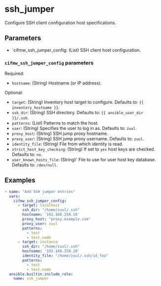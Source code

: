 # ssh_jumper
Configure SSH client configuration host specifications.

## Parameters
* `cifmw_ssh_jumper_config: (List) SSH client host configuration.

### `cifmw_ssh_jumper_config` parameters

Required:
* `hostname`: (String) Hostname (or IP address).

Optional:
* `target`: (String) Inventory host target to configure. Defaults to: `{{ inventory_hostname }}`.
* `ssh_dir`: (String) SSH directory. Defaults to: `{{ ansible_user_dir }}/.ssh`.
* `patterns`: (List) Patterns to match the host.
* `user`: (String) Specifies the user to log in as. Defaults to: `zuul`.
* `proxy_host`: (String) SSH jump proxy hostname.
* `proxy_user`: (String) SSH jump proxy username. Defaults to: `zuul`.
* `identity_file`: (String) File from which identity is read.
* `strict_host_key_checking`: (String) If set to `yes` host keys are checked. Defaults to: `no`.
* `user_known_hosts_file`: (String)' File to use for user host key database. Defaults to: `/dev/null`.

## Examples

```yaml
- name: "Add SSH jumper entries"
  vars:
    cifmw_ssh_jumper_config:
      - target: localhost
        ssh_dir: "/home/zuul/.ssh"
        hostname: '192.168.250.10'
        proxy_host: "proxy.example.com"
        proxy_user: zuul
        patterns:
          - test
          - test.node
      - target: instance
        ssh_dir: "/home/zuul/.ssh"
        hostname: '192.168.250.10'
        identity_file: "/home/zuul/.ssh/id_foo"
        patterns:
          - test
          - test.node
  ansible.builtin.include_role:
    name: ssh_jumper
```
